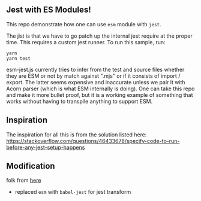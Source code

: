 ## Jest with ES Modules!

This repo demonstrate how one can use `esm` module with `jest`.

The jist is that we have to go patch up the internal jest require at the proper time. This requires a custom jest runner. To run this sample, run:

```
yarn
yarn test
```

esm-jest.js currently tries to infer from the test and source files whether they are ESM or not by match against ".mjs" or if it consists of import / export. The latter seems expensive and inaccurate unless we pair it with Acorn parser (which is what ESM internally is doing). One can take this repo and make it more bullet proof, but it is a working example of something that works without having to transpile anything to support ESM.

## Inspiration

The inspiration for all this is from the solution listed here: https://stackoverflow.com/questions/46433678/specify-code-to-run-before-any-jest-setup-happens

## Modification 
folk from [here](https://github.com/kenotron/esm-jest)

* replaced `esm` with `babel-jest` for jest transform
